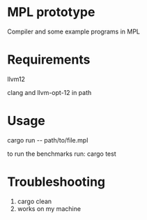# MPL prototype
Compiler and some example programs in MPL

# Requirements
llvm12

clang and llvm-opt-12 in path

# Usage
cargo run -- path/to/file.mpl

to run the benchmarks run: cargo test

# Troubleshooting
1. cargo clean
3. works on my machine
